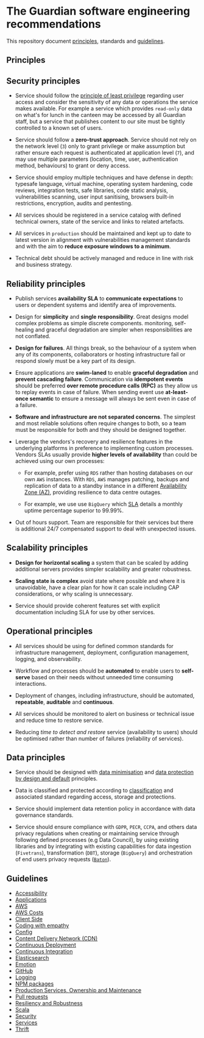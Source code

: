 # The Guardian software engineering recommendations

This repository document [principles](#principles), standards and [guidelines](#guidelines).

## Principles

## Security principles

- Service should follow the [principle of least privilege](https://en.wikipedia.org/wiki/Principle_of_least_privilege) regarding user access and consider the sensitivity of any data or operations the service makes available. For example a service which provides `read-only` data on what's for lunch in the canteen may be accessed by all Guardian staff, but a service that publishes content to our site must be tightly controlled to a known set of users.

- Service should follow a **zero-trust approach**. Service should not rely on the network level (`3`) only to grant privilege or make assumption but rather ensure each request is authenticated at application level (`7`), and may use multiple parameters (location, time, user, authentication method, behaviours) to grant or deny access. 

- Service should employ multiple techniques and have defense in depth: typesafe language, virtual machine, operating system hardening, code reviews, integration tests, safe libraries, code static analysis, vulnerabilities scanning, user input sanitising, browsers built-in restrictions, encryption, audits and pentesting.

- All services should be registered in a service catalog with defined technical owners, state of the service and links to related artefacts.

- All services in `production` should be maintained and kept up to date to latest version in alignment with vulnerabilities management standards and with the aim to **reduce exposure windows to a minimum**.

- Technical debt should be actively managed and reduce in line with risk and business strategy.

## Reliability principles

- Publish services **availability SLA** to **communicate expectations** to users or dependent systems and identify area of improvements.

- Design for **simplicity** and **single responsibility**. Great designs model complex problems as simple discrete components. monitoring, self-healing and graceful degradation are simpler when responsibilities are not conflated.

- **Design for failures**. All things break, so the behaviour of a system when any of its components, collaborators or hosting infrastructure fail or respond slowly must be a key part of its design.

- Ensure applications are **swim-laned** to enable **graceful degradation** and **prevent cascading failure**. Communication via **idempotent events** should be preferred **over remote procedure calls (RPC)** as they allow us to replay events in case of failure. When sending event use **at-least-once semantic** to ensure a message will always be sent even in case of a failure.

- **Software and infrastructure are not separated concerns**. The simplest and most reliable solutions often require changes to both, so a team must be responsible for both and they should be designed together.

- Leverage the vendors's recovery and resilience features in the underlying platforms in preference to implementing custom processes. Vendors SLAs usually provide **higher levels of availability** than could be achieved using our own processes: 
    - For example, prefer using `RDS` rather than hosting databases on our own `AWS` instances. With `RDS`, `AWS` manages patching, backups and replication of data to a standby instance in a different [Availability Zone (AZ)](https://aws.amazon.com/about-aws/global-infrastructure/regions_az/), providing resilience to data centre outages.

    - For example, we use use `BigQuery` which [SLA](https://cloud.google.com/bigquery/sla) details a monthly uptime percentage superior to 99.99%. 

- Out of hours support. Team are responsible for their services but there is additional 24/7 compensated support to deal with unexpected issues.

## Scalability principles

- **Design for horizontal scaling** a system that can be scaled by adding additional servers provides simpler scalability and greater robustness.

- **Scaling state is complex** avoid state where possible and where it is unavoidable, have a clear plan for how it can scale including CAP considerations, or why scaling is unnecessary.

- Service should provide coherent features set with explicit documentation including SLA for use by other services.

## Operational principles

- All services should be using for defined common standards for infrastructure management, deployment, configuration management, logging, and observability.

- Workflow and processes should be **automated** to enable users to **self-serve** based on their needs without unneeded time consuming interactions.

- Deployment of changes, including infrastructure, should be automated, **repeatable**, **auditable** and **continuous**. 

- All services should be monitored to alert on business or technical issue and reduce time to restore service.

- Reducing *time to detect and restore* service (availability to users) should be optimised rather than number of failures (reliability of services). 

## Data principles

- Service should be designed with [data minimisation](https://ico.org.uk/for-organisations/guide-to-data-protection/guide-to-the-general-data-protection-regulation-gdpr/principles/data-minimisation/) and [data protection by design and default](https://ico.org.uk/for-organisations/guide-to-data-protection/guide-to-the-general-data-protection-regulation-gdpr/accountability-and-governance/data-protection-by-design-and-default) principles.


- Data is classified and protected according to [classification](https://docs.google.com/document/d/1wXsshs7GKzVdQhO57-QR6RZDFV2ZySPeHjqTvxfceZk/edit) and associated standard regarding access, storage and protections. 

- Service should implement data retention policy in accordance with data governance standards.

- Service should ensure compliance with `GDPR`, `PECR`, `CCPA`, and others data privacy regulations when creating or maintaining service through following defined processes (e.g Data Council), by using existing libraries and by integrating with existing capabilities for data ingestion (`Fivetrans`), transformation (`DBT`), storage (`BigQuery`) and orchestration of end users privacy requests ([`Baton`](https://github.com/guardian/baton)).   


## Guidelines

-   [Accessibility](accessibility.md)
-   [Applications](applications.md)
-   [AWS](AWS.md)
-   [AWS Costs](AWS-costs.md)
-   [Client Side](client-side.md)
-   [Coding with empathy](coding-with-empathy.md)
-   [Config](config.md)
-   [Content Delivery Network (CDN)](cdn.md)
-   [Continuous Deployment](continuous-deployment.md)
-   [Continuous Integration](continuous-integration.md)
-   [Elasticsearch](elasticsearch.md)
-   [Emotion](emotion.md)
-   [GitHub](github.md)
-   [Logging](logging.md)
-   [NPM packages](npm-packages.md)
-   [Production Services, Ownership and Maintenance](ownership.md)
-   [Pull requests](pull-requests.md)
-   [Resiliency and Robustness](resiliency.md)
-   [Scala](scala.md)
-   [Security](security.md)
-   [Services](services.md)
-   [Thrift](thrift.md)
